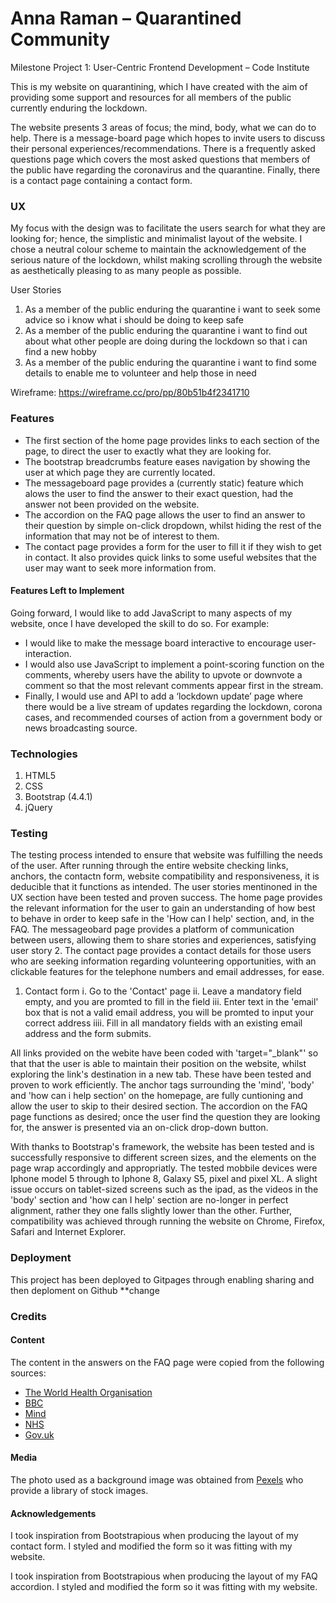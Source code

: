 # Anna Raman – Quarantined Community
Milestone Project 1: User-Centric Frontend Development – Code Institute

<p>This is my website on quarantining, which I have created with the aim of providing some support and resources for all members of the public currently enduring the lockdown.</p>

The website presents 3 areas of focus; the mind, body, what we can do to help. There is a message-board page which hopes to invite users to discuss their personal experiences/recommendations. 
There is a frequently asked questions page which covers the most asked questions that members of the public have regarding the coronavirus and the quarantine. Finally, there is a contact page containing a contact form.


 
### UX
My focus with the design was to facilitate the users search for what they are looking for; hence, the simplistic and minimalist layout of the website. 
I chose a neutral colour scheme to maintain the acknowledgement of the serious nature of the lockdown, whilst making scrolling through the website as aesthetically pleasing to as many people as possible.

User Stories
1. As a member of the public enduring the quarantine i want to seek some advice so i know what i should be doing to keep safe
2. As a member of the public enduring the quarantine i want to find out about what other people are doing during the lockdown so that i can find a new hobby
3. As a member of the public enduring the quarantine i want to find some details to enable me to volunteer and help those in need

Wireframe: https://wireframe.cc/pro/pp/80b51b4f2341710 

### Features

* The first section of the home page provides links to each section of the page, to direct the user to exactly what they are looking for. 
* The bootstrap breadcrumbs feature eases navigation by showing the user at which page they are currently located.
* The messageboard page provides a (currently static) feature which alows the user to find the answer to their exact question, had the answer not been provided on the website.
* The accordion on the FAQ page allows the user to find an answer to their question by simple on-click dropdown, whilst hiding the rest of the information that may not be of interest to them.
* The contact page provides a form for the user to fill it if they wish to get in contact. It also provides quick links to some useful websites that the user may want to seek more information from. 


#### Features Left to Implement

Going forward, I would like to add JavaScript to many aspects of my website, once I have developed the skill to do so. 
For example:
* I would like to make the message board interactive to encourage user-interaction.
* I would also use JavaScript to implement a point-scoring function on the comments, whereby users have the ability to upvote or downvote a comment so that the most relevant comments appear first in the stream.
* Finally, I would use and API to add a ‘lockdown update’ page where there would be a live stream of updates regarding the lockdown, corona cases, and recommended courses of action from a government body or news broadcasting source.



### Technologies

1.	HTML5
2.	CSS
3.	Bootstrap (4.4.1)
4.  jQuery



### Testing

The testing process intended to ensure that website was fulfilling the needs of the user. 
After running through the entire website checking links, anchors, the contactn form, website compatibility and responsiveness, it is deducible that it functions as intended.
The user stories mentinoned in the UX section have been tested and proven success. The home page provides the relevant information for the user to gain an understanding of how best to behave 
in order to keep safe in the 'How can I help' section, and, in the FAQ. The messageobard page provides a platform of communication between users, allowing them to share stories and experiences,
satisfying user story 2.  The contact page provides a contact details for those users who are seeking information regarding volunteering opportunities, with an clickable features for the telephone numbers and email addresses, for ease.

1. Contact form
  i. Go to the 'Contact' page
  ii. Leave a mandatory field empty, and you are promted to fill in the field
  iii. Enter text in the 'email' box that is not a valid email address, you will be promted to input your correct address
  iiii. Fill in all mandatory fields with an existing email address and the form submits.

All links provided on the webite have been coded with 'target="_blank"' so that that the user is able to maintain their position on the website, whilst exploring the link's destination in a new tab. 
These have been tested and proven to work efficiently. The anchor tags surrounding the 'mind', 'body' and 'how can i help section' on the homepage, are fully cuntioning and allow the user to skip to their desired section.
The accordion on the FAQ page functions as desired; once the user find the question they are looking for, the answer is presented via an on-click drop-down button.

With thanks to Bootstrap's framework, the website has been tested and is successfully responsive to different screen sizes, and the elements on the page wrap accordingly and appropriatly.
The tested mobbile devices were Iphone model 5 through to Iphone 8, Galaxy S5, pixel and pixel XL. A slight issue occurs on tablet-sized screens such as the ipad, as the videos in the 'body' section and 'how can I help' section are no-longer in perfect alignment, rather they one falls slightly lower than the other.
Further, compatibility was achieved through running the website on Chrome, Firefox, Safari and Internet Explorer.


### Deployment

This project has been deployed to Gitpages through enabling sharing and then deploment on Github **change

### Credits
#### Content

The content in the answers on the FAQ page were copied from the following sources:
* <a href="www.who.int/emergencies/diseases/novel-coronavirus-2019/question-and-answers-hub/q-a-detail/q-a-coronaviruses" >The World Health Organisation</a>
* <a href="www.bbc.co.uk/news/health-52183295">BBC</a>
* <a href="www.mind.org.uk/information-support/coronavirus/coronavirus-and-your-wellbeing/" >Mind</a>
* <a href="www.nhs.uk/conditions/coronavirus-covid-19/what-to-do-if-you-or-someone-you-live-with-has-coronavirus-symptoms/staying-at-home-if-you-or-someone-you-live-with-has-coronavirus-symptoms/">NHS</a>
* <a href="www.gov.uk/government/publications/coronavirus-outbreak-faqs-what-you-can-and-cant-do/coronavirus-outbreak-faqs-what-you-can-and-cant-do">Gov.uk</a>



#### Media
The photo used as a background image was obtained from <a href="www.pexels.com/">Pexels</a> who provide a library of stock images. 

#### Acknowledgements
I took inspiration from <a>Bootstrapious</a> when producing the layout of my contact form. I styled and modified the form so it was fitting with my website.

I took inspiration from <a>Bootstrapious</a> when producing the layout of my FAQ accordion. I styled and modified the form so it was fitting with my website.
